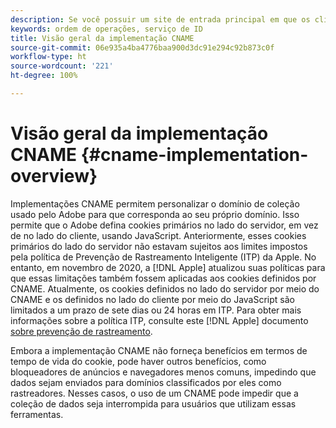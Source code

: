 ```yaml
---
description: Se você possuir um site de entrada principal em que os clientes possam ser identificados antes que visitem outros domínios, um CNAME poderá ativar o rastreamento entre domínios nos navegadores que não aceitam cookies de terceiros (como o Safari).
keywords: ordem de operações, serviço de ID
title: Visão geral da implementação CNAME
source-git-commit: 06e935a4ba4776baa900d3dc91e294c92b873c0f
workflow-type: ht
source-wordcount: '221'
ht-degree: 100%

---
```



# Visão geral da implementação CNAME {#cname-implementation-overview}

Implementações CNAME permitem personalizar o domínio de coleção usado pelo Adobe para que corresponda ao seu próprio domínio. Isso permite que o Adobe defina cookies primários no lado do servidor, em vez de no lado do cliente, usando JavaScript. Anteriormente, esses cookies primários do lado do servidor não estavam sujeitos aos limites impostos pela política de Prevenção de Rastreamento Inteligente (ITP) da Apple. No entanto, em novembro de 2020, a [!DNL Apple] atualizou suas políticas para que essas limitações também fossem aplicadas aos cookies definidos por CNAME. Atualmente, os cookies definidos no lado do servidor por meio do CNAME e os definidos no lado do cliente por meio do JavaScript são limitados a um prazo de sete dias ou 24 horas em ITP. Para obter mais informações sobre a política ITP, consulte este [!DNL Apple] documento [sobre prevenção de rastreamento](https://webkit.org/tracking-prevention/#intelligent-tracking-prevention-itp).

Embora a implementação CNAME não forneça benefícios em termos de tempo de vida do cookie, pode haver outros benefícios, como bloqueadores de anúncios e navegadores menos comuns, impedindo que dados sejam enviados para domínios classificados por eles como rastreadores. Nesses casos, o uso de um CNAME pode impedir que a coleção de dados seja interrompida para usuários que utilizam essas ferramentas.